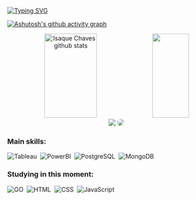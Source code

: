 [![Typing SVG](https://readme-typing-svg.herokuapp.com/?color=87CEFA&size=35&center=true&vCenter=true&width=1000&lines=HELLO,+My+name+is+Isaque+Chaves;I'm+25+years+old;I'm+from+Brazil;I+Graduated+information+systems;Be+Welcome!+:%29)](https://git.io/typing-svg)


[![Ashutosh's github activity graph](https://github-readme-activity-graph.cyclic.app/graph?username=isaquerchaves&bg_color=0d1117&color=00BFFF&line=00BFFF&point=1E90FF&area=false&hide_border=true)](https://github.com/ashutosh00710/github-readme-activity-graph)


<div align="center">  
  <img width="49%" height="195px" src="https://github-readme-stats.vercel.app/api?username=isaquerchaves&show_icons=true&count_private=true&hide_border=true&title_color=87CEFA&icon_color=87CEFA&text_color=c9d1d9&bg_color=0d1117" alt="Isaque Chaves github stats" /> 
  <img width="41%" height="195px" src="https://github-readme-stats.vercel.app/api/top-langs/?username=isaquerchaves&layout=compact&hide_border=true&title_color=87CEFA&text_color=c9d1d9&bg_color=0d1117" />
</div>


<div align="center"> 
<a href = "mailto:isaque.ramosch@gmail.com"> <img src="https://img.shields.io/badge/-Gmail-%23333?style=for-the-badge&logo=gmail&logoColor=white" target="_blank"></a>
<a href="https://www.linkedin.com/in/isaque-chaves-a591aa141/" target="_blank"><img src="https://img.shields.io/badge/-LinkedIn-%230077B5?style=for-the-badge&logo=linkedin&logoColor=white" style="border-radius: 30px" target="_blank"></a> 
 </div>
 
 
  ### Main skills:
![Tableau](https://img.shields.io/badge/-Tableau-0D1117?style=for-the-badge&logo=tableau&labelColor=0D1117)&nbsp;
![PowerBI](https://img.shields.io/badge/-PowerBI-0D1117?style=for-the-badge&logo=powerbi&labelColor=0D1117)&nbsp;
![PostgreSQL](https://img.shields.io/badge/-PostgreSQL-0D1117?style=for-the-badge&logo=postgresql&labelColor=0D1117)&nbsp;
![MongoDB](https://img.shields.io/badge/-MongoDB-0D1117?style=for-the-badge&logo=mongodb&logoColor=purple&labelColor=0D1117)&nbsp;


### Studying in this moment:
![GO](https://img.shields.io/badge/-GO-0D1117?style=for-the-badge&logo=go&logoColor=00BFFF&labelColor=0D1117)&nbsp;
![HTML](https://img.shields.io/badge/-HTML-0D1117?style=for-the-badge&logo=HTML5&&labelColor=0D1117)&nbsp;
![CSS](https://img.shields.io/badge/-CSS-0D1117?style=for-the-badge&logo=CSS3&logoColor=1572B6&labelColor=0D1117)&nbsp;
![JavaScript](https://img.shields.io/badge/-JavaScript-0D1117?style=for-the-badge&logo=javascript&labelColor=0D1117)&nbsp;

